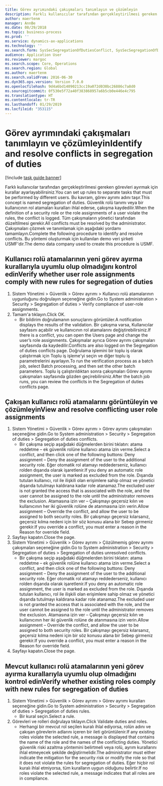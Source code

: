 ```yaml
---
title: Görev ayrımındaki çakışmaları tanımlayın ve çözümleyin
description: Farklı kullanıcılar tarafından gerçekleştirilmesi gereken görevleri ayırmak için kurallar ayarlayabilirsiniz.
author: maertenm
manager: AnnBe
ms.date: 08/29/2018
ms.topic: business-process
ms.prod: ''
ms.service: dynamics-ax-applications
ms.technology: ''
ms.search.form: SysSecSegregationOfDutiesConflict, SysSecSegregationOfDutiesRule
audience: Application User
ms.reviewer: margoc
ms.search.scope: Core, Operations
ms.search.region: Global
ms.author: maertenm
ms.search.validFrom: 2016-06-30
ms.dyn365.ops.version: Version 7.0.0
ms.openlocfilehash: 9d4a6bd14090213cc19a072d030bc26886c7a8d0
ms.sourcegitcommit: 0f530e5f72a40f383868957a6b5cb0e446e4c795
ms.translationtype: HT
ms.contentlocale: tr-TR
ms.lasthandoff: 01/29/2019
ms.locfileid: "353115"
---
```

# <a name="identify-and-resolve-conflicts-in-segregation-of-duties"></a><span data-ttu-id="68728-103">Görev ayrımındaki çakışmaları tanımlayın ve çözümleyin</span><span class="sxs-lookup"><span data-stu-id="68728-103">Identify and resolve conflicts in segregation of duties</span></span>

[!include [task guide banner](../../includes/task-guide-banner.md)]

<span data-ttu-id="68728-104">Farklı kullanıcılar tarafından gerçekleştirilmesi gereken görevleri ayırmak için kurallar ayarlayabilirsiniz.</span><span class="sxs-lookup"><span data-stu-id="68728-104">You can set up rules to separate tasks that must be performed by different users.</span></span> <span data-ttu-id="68728-105">Bu kavram, görev ayrımı adını taşır.</span><span class="sxs-lookup"><span data-stu-id="68728-105">This concept is named segregation of duties.</span></span> <span data-ttu-id="68728-106">Güvenlik rolü tanımı veya bir kullanıcının rol atamaları kuralları ihlal ederse, çakışma kaydedilir.</span><span class="sxs-lookup"><span data-stu-id="68728-106">When the definition of a security role or the role assignments of a user violate the rules, the conflict is logged.</span></span> <span data-ttu-id="68728-107">Tüm çakışmaların yönetici tarafından düzeltilmesi gerekir.</span><span class="sxs-lookup"><span data-stu-id="68728-107">All conflicts must be resolved by the administrator.</span></span> <span data-ttu-id="68728-108">Çakışmaları çözmek ve tanımlamak için aşağıdaki yordamı tamamlayın.</span><span class="sxs-lookup"><span data-stu-id="68728-108">Complete the following procedure to identify and resolve conflicts.</span></span> <span data-ttu-id="68728-109">Bu yöntemi oluşturmak için kullanılan demo veri şirketi USMF'dir.</span><span class="sxs-lookup"><span data-stu-id="68728-109">The demo data company used to create this procedure is USMF.</span></span>


## <a name="verify-whether-user-role-assignments-comply-with-new-rules-for-segregation-of-duties"></a><span data-ttu-id="68728-110">Kullanıcı rolü atamalarının yeni görev ayırma kurallarıyla uyumlu olup olmadığını kontrol edin</span><span class="sxs-lookup"><span data-stu-id="68728-110">Verify whether user role assignments comply with new rules for segregation of duties</span></span>
1. <span data-ttu-id="68728-111">Sistem Yönetimi > Güvenlik > Görev ayrımı > Kullanıcı rolü atamalarının uygunluğunu doğrulayın seçeneğine gidin.</span><span class="sxs-lookup"><span data-stu-id="68728-111">Go to System administration > Security > Segregation of duties > Verify compliance of user-role assignments.</span></span>
2. <span data-ttu-id="68728-112">Tamam'a tıklayın.</span><span class="sxs-lookup"><span data-stu-id="68728-112">Click OK.</span></span>
    * <span data-ttu-id="68728-113">Bir bildirim doğrulamanın sonuçlarını görüntüler.</span><span class="sxs-lookup"><span data-stu-id="68728-113">A notification displays the results of the validation.</span></span>     <span data-ttu-id="68728-114">Bir çakışma varsa, Kullanıcılar sayfasını açabilir ve kullanıcının rol atamalarını değiştirebilirsiniz.</span><span class="sxs-lookup"><span data-stu-id="68728-114">If there is a conflict, you can open the Users page and change the user’s role assignments.</span></span> <span data-ttu-id="68728-115">Çakışmalar ayrıca Görev ayrımı çakışmaları sayfasında da kaydedilir.</span><span class="sxs-lookup"><span data-stu-id="68728-115">Conflicts are also logged on the Segregation of duties conflicts page.</span></span>     <span data-ttu-id="68728-116">Doğrulama işlemini bir toplu iş olarak çalıştırmak için Toplu iş işleme'yi seçin ve diğer toplu iş parametrelerini ayarlayın.</span><span class="sxs-lookup"><span data-stu-id="68728-116">To run the verification process as a batch job, select Batch processing, and then set the other batch parameters.</span></span> <span data-ttu-id="68728-117">Toplu iş çalıştırıldıktan sonra çakışmaları Görev ayrımı çakışmaları sayfasında gözden geçirebilirsiniz.</span><span class="sxs-lookup"><span data-stu-id="68728-117">After the batch job runs, you can review the conflicts in the Segregation of duties conflicts page.</span></span>  

## <a name="view-and-resolve-conflicting-user-role-assignments"></a><span data-ttu-id="68728-118">Çakışan kullanıcı rolü atamalarını görüntüleyin ve çözümleyin</span><span class="sxs-lookup"><span data-stu-id="68728-118">View and resolve conflicting user role assignments</span></span>
1. <span data-ttu-id="68728-119">Sistem Yönetimi > Güvenlik > Görev ayrımı > Görev ayrımı çakışmaları seçeneğine gidin.</span><span class="sxs-lookup"><span data-stu-id="68728-119">Go to System administration > Security > Segregation of duties > Segregation of duties conflicts.</span></span>
    * <span data-ttu-id="68728-120">Bir çakışma seçip aşağıdaki düğmelerden birini tıklatın:      atama reddetme – ek güvenlik rolüne kullanıcı atama izin verme.</span><span class="sxs-lookup"><span data-stu-id="68728-120">Select a conflict, and then click one of the following buttons:     Deny assignment – Deny the assignment of the user to the additional security role.</span></span> <span data-ttu-id="68728-121">Eğer otomatik rol atamayı reddederseniz, kullanıcı rolden dışarıda olarak işaretlenir.</span><span class="sxs-lookup"><span data-stu-id="68728-121">If you deny an automatic role assignment, the user is marked as excluded from the role.</span></span> <span data-ttu-id="68728-122">Dışarıda tutulan kullanıcı, rol ile ilişkili olan erişimlere sahip olmaz ve yönetici dışarıda tutulmayı kaldırana kadar role atanamaz.</span><span class="sxs-lookup"><span data-stu-id="68728-122">The excluded user is not granted the access that is associated with the role, and the user cannot be assigned to the role until the administrator removes the exclusion.</span></span>     <span data-ttu-id="68728-123">Atamasına izin ver – Çakışmayı geçersiz kılın ve kullanıcının her iki güvenlik rolüne de atanmasına izin verin.</span><span class="sxs-lookup"><span data-stu-id="68728-123">Allow assignment – Override the conflict, and allow the user to be assigned to both security roles.</span></span> <span data-ttu-id="68728-124">Bir çakışmayı geçersiz kılarsanız, geçersiz kılma nedeni için bir söz konusu alana bir Sebep girmeniz gerekir.</span><span class="sxs-lookup"><span data-stu-id="68728-124">If you override a conflict, you must enter a reason in the Reason for override field.</span></span>  
2. <span data-ttu-id="68728-125">Sayfayı kapatın.</span><span class="sxs-lookup"><span data-stu-id="68728-125">Close the page.</span></span>
3. <span data-ttu-id="68728-126">Sistem Yönetimi > Güvenlik > Görev ayrımı > Çözülmemiş görev ayrımı çakışmaları seçeneğine gidin.</span><span class="sxs-lookup"><span data-stu-id="68728-126">Go to System administration > Security > Segregation of duties > Segregation of duties unresolved conflicts.</span></span>
    * <span data-ttu-id="68728-127">Bir çakışma seçip aşağıdaki düğmelerden birini tıklatın:      atama reddetme – ek güvenlik rolüne kullanıcı atama izin verme.</span><span class="sxs-lookup"><span data-stu-id="68728-127">Select a conflict, and then click one of the following buttons:     Deny assignment – Deny the assignment of the user to the additional security role.</span></span> <span data-ttu-id="68728-128">Eğer otomatik rol atamayı reddederseniz, kullanıcı rolden dışarıda olarak işaretlenir.</span><span class="sxs-lookup"><span data-stu-id="68728-128">If you deny an automatic role assignment, the user is marked as excluded from the role.</span></span> <span data-ttu-id="68728-129">Dışarıda tutulan kullanıcı, rol ile ilişkili olan erişimlere sahip olmaz ve yönetici dışarıda tutulmayı kaldırana kadar role atanamaz.</span><span class="sxs-lookup"><span data-stu-id="68728-129">The excluded user is not granted the access that is associated with the role, and the user cannot be assigned to the role until the administrator removes the exclusion.</span></span>     <span data-ttu-id="68728-130">Atamasına izin ver – Çakışmayı geçersiz kılın ve kullanıcının her iki güvenlik rolüne de atanmasına izin verin.</span><span class="sxs-lookup"><span data-stu-id="68728-130">Allow assignment – Override the conflict, and allow the user to be assigned to both security roles.</span></span> <span data-ttu-id="68728-131">Bir çakışmayı geçersiz kılarsanız, geçersiz kılma nedeni için bir söz konusu alana bir Sebep girmeniz gerekir.</span><span class="sxs-lookup"><span data-stu-id="68728-131">If you override a conflict, you must enter a reason in the Reason for override field.</span></span>    
4. <span data-ttu-id="68728-132">Sayfayı kapatın.</span><span class="sxs-lookup"><span data-stu-id="68728-132">Close the page.</span></span>

## <a name="verify-whether-existing-roles-comply-with-new-rules-for-segregation-of-duties"></a><span data-ttu-id="68728-133">Mevcut kullanıcı rolü atamalarının yeni görev ayırma kurallarıyla uyumlu olup olmadığını kontrol edin</span><span class="sxs-lookup"><span data-stu-id="68728-133">Verify whether existing roles comply with new rules for segregation of duties</span></span>
1. <span data-ttu-id="68728-134">Sistem Yönetimi > Güvenlik > Görev ayrımı > Görev ayrımı kuralları seçeneğine gidin.</span><span class="sxs-lookup"><span data-stu-id="68728-134">Go to System administration > Security > Segregation of duties > Segregation of duties rules.</span></span>
    * <span data-ttu-id="68728-135">Bir kural seçin.</span><span class="sxs-lookup"><span data-stu-id="68728-135">Select a rule.</span></span>  
2. <span data-ttu-id="68728-136">Görevleri ve rolleri doğrulaya tıklayın.</span><span class="sxs-lookup"><span data-stu-id="68728-136">Click Validate duties and roles.</span></span>
    * <span data-ttu-id="68728-137">Herhangi bir mevcut rol seçilen kuralı ihlal ediyorsa, rolün adını ve çakışan görevlerin adlarını içeren bir ileti görüntülenir.</span><span class="sxs-lookup"><span data-stu-id="68728-137">If any existing roles violate the selected rule, a message is displayed that contains the name of the role and the names of the conflicting duties.</span></span> <span data-ttu-id="68728-138">Yönetici güvenlik riski azaltma yöntemini belirtmeli veya rolü, ayrım kurallarını ihlal etmeyecek şekilde değiştirmelidir.</span><span class="sxs-lookup"><span data-stu-id="68728-138">The administrator must either indicate the mitigation for the security risk or modify the role so that it does not violate the rules for segregation of duties.</span></span>     <span data-ttu-id="68728-139">Eğer hiçbir rol kuralı ihlal etmiyorsa, tüm kuralların uygun olduğunu belirtir.</span><span class="sxs-lookup"><span data-stu-id="68728-139">If no roles violate the selected rule, a message indicates that all roles are in compliance.</span></span>  

